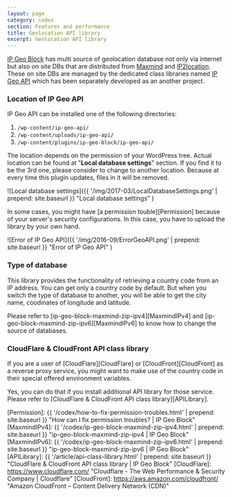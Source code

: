 ```yaml
---
layout: page
category: codex
section: Features and performance
title: Geolocation API library
excerpt: Geolocation API library
---
```


[IP Geo Block][IP-Geo-Block] has multi source of geolocation database not only 
via internet but also on site DBs that are distributed from [Maxmind][Maxmind] 
and [IP2location][IP2location]. These on site DBs are managed by the dedicated 
class libraries named [IP Geo API][GitGeoAPI] which has been separately 
developed as an another project.

### Location of IP Geo API ###

IP Geo API can be installed one of the following directories:

1. `/wp-content/ip-geo-api/`
2. `/wp-content/uploads/ip-geo-api/`
3. `/wp-content/plugins/ip-geo-block/ip-geo-api/`

The location depends on the permission of your WordPress tree. Actual location 
can be found at "**Local database settings**" section. If you find it to be the
3rd one, please consider to change to another location. Because at every time 
this plugin updates, files in it will be removed.

![Local database settings]({{ '/img/2017-03/LocalDatabaseSettings.png' | prepend: site.baseurl }}
 "Local database settings"
)

In some cases, you might have [a permission touble][Permission] because of your 
server's security configurations. In this case, you have to upload the library 
by your own hand.

![Error of IP Geo API]({{ '/img/2016-09/ErrorGeoAPI.png' | prepend: site.baseurl }}
 "Error of IP Geo API"
)

### Type of database ###

This library provides the functionality of retrieving a country code from an 
IP address. You can get only a country code by default. But when you switch 
the type of database to another, you will be able to get the city name, 
coodinates of longitude and latitude.

Please refer to
[ip-geo-block-maxmind-zip-ipv4][MaxmindIPv4] and 
[ip-geo-block-maxmind-zip-ipv6][MaxmindIPv6] to know how to change the source 
of databases.

### CloudFlare & CloudFront API class library ###

If you are a user of [CloudFlare][CloudFlare] or [CloudFront][CloudFront] as a 
reverse proxy service, you might want to make use of the country code in their 
special offered environment variables.

Yes, you can do that if you install additional API library for those service.
Please refer to [CloudFlare & CloudFront API class library][APILibrary].

[IP-Geo-Block]: https://wordpress.org/plugins/ip-geo-block/ "WordPress › IP Geo Block « WordPress Plugins"
[Maxmind]:      https://www.maxmind.com/ "IP Geolocation and Online Fraud Prevention | MaxMind"
[IP2Location]:  http://www.ip2location.com/ "IP Address Geolocation to Identify Website Visitor's Geographical Location"
[GitGeoAPI]:    https://github.com/tokkonopapa/WordPress-IP-Geo-API "GitHub - tokkonopapa/WordPress-IP-Geo-API: A class library combined with WordPress plugin IP Geo Block to handle geo-location database of Maxmind and IP2Location."
[Permission]:   {{ '/codex/how-to-fix-permission-troubles.html' | prepend: site.baseurl }} "How can I fix permission troubles? | IP Geo Block"
[MaxmindIPv4]:  {{ '/codex/ip-geo-block-maxmind-zip-ipv4.html'  | prepend: site.baseurl }} "ip-geo-block-maxmind-zip-ipv4 | IP Geo Block"
[MaxmindIPv6]:  {{ '/codex/ip-geo-block-maxmind-zip-ipv6.html'  | prepend: site.baseurl }} "ip-geo-block-maxmind-zip-ipv6 | IP Geo Block"
[APILibrary]:   {{ '/article/api-class-library.html'            | prepend: site.baseurl }} "CloudFlare & CloudFront API class library | IP Geo Block"
[CloudFlare]:   https://www.cloudflare.com/ "Cloudflare - The Web Performance & Security Company | Cloudflare"
[CloudFront]:   https://aws.amazon.com/cloudfront/ "Amazon CloudFront – Content Delivery Network (CDN)"


